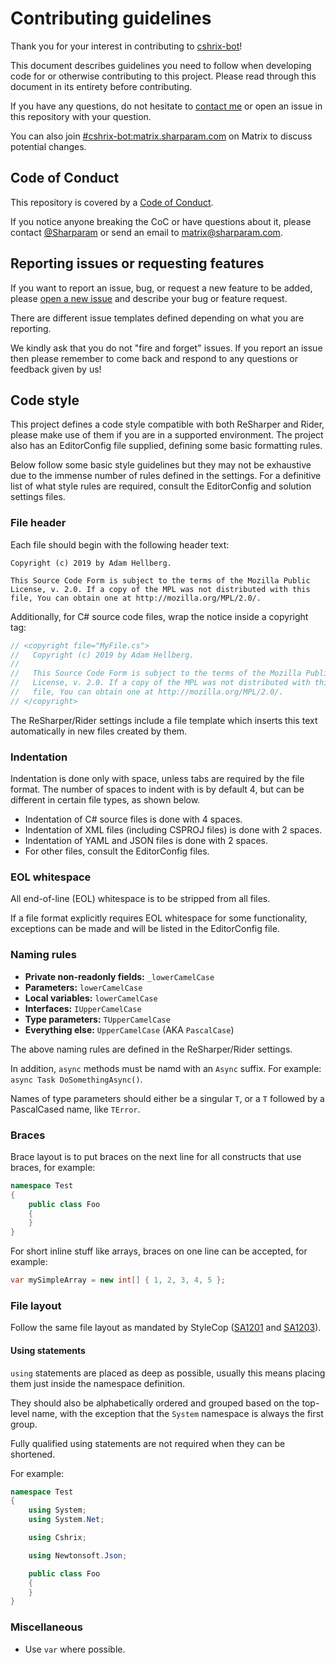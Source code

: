 # Contributing guidelines

Thank you for your interest in contributing to [cshrix-bot][]!

This document describes guidelines you need to follow when developing code for
or otherwise contributing to this project. Please read through this document
in its entirety before contributing.

If you have any questions, do not hesitate to [contact me][sharparam] or open
an issue in this repository with your question.

You can also join [#cshrix-bot:matrix.sharparam.com][room] on Matrix to discuss
potential changes.

## Code of Conduct

This repository is covered by a [Code of Conduct][coc].

If you notice anyone breaking the CoC or have questions about it, please
contact [@Sharparam][sharparam] or send an email to
[matrix@sharparam.com](mailto:matrix@sharparam.com).

## Reporting issues or requesting features

If you want to report an issue, bug, or request a new feature to be added,
please [open a new issue][new-issue] and describe your bug or feature request.

There are different issue templates defined depending on what you are reporting.

We kindly ask that you do not "fire and forget" issues. If you report an issue
then please remember to come back and respond to any questions or feedback
given by us!

## Code style

This project defines a code style compatible with both ReSharper and Rider,
please make use of them if you are in a supported environment. The project
also has an EditorConfig file supplied, defining some basic formatting rules.

Below follow some basic style guidelines but they may not be exhaustive due
to the immense number of rules defined in the settings. For a definitive
list of what style rules are required, consult the EditorConfig and solution
settings files.

### File header

Each file should begin with the following header text:

```
Copyright (c) 2019 by Adam Hellberg.

This Source Code Form is subject to the terms of the Mozilla Public
License, v. 2.0. If a copy of the MPL was not distributed with this
file, You can obtain one at http://mozilla.org/MPL/2.0/.
```

Additionally, for C# source code files, wrap the notice inside a copyright
tag:

```csharp
// <copyright file="MyFile.cs">
//   Copyright (c) 2019 by Adam Hellberg.
//
//   This Source Code Form is subject to the terms of the Mozilla Public
//   License, v. 2.0. If a copy of the MPL was not distributed with this
//   file, You can obtain one at http://mozilla.org/MPL/2.0/.
// </copyright>
```

The ReSharper/Rider settings include a file template which inserts this text
automatically in new files created by them.

### Indentation

Indentation is done only with space, unless tabs are required by the file
format. The number of spaces to indent with is by default 4, but can be
different in certain file types, as shown below.

 * Indentation of C# source files is done with 4 spaces.
 * Indentation of XML files (including CSPROJ files) is done with 2 spaces.
 * Indentation of YAML and JSON files is done with 2 spaces.
 * For other files, consult the EditorConfig files.

### EOL whitespace

All end-of-line (EOL) whitespace is to be stripped from all files.

If a file format explicitly requires EOL whitespace for some functionality,
exceptions can be made and will be listed in the EditorConfig file.

### Naming rules

 * **Private non-readonly fields:** `_lowerCamelCase`
 * **Parameters:** `lowerCamelCase`
 * **Local variables:** `lowerCamelCase`
 * **Interfaces:** `IUpperCamelCase`
 * **Type parameters:** `TUpperCamelCase`
 * **Everything else:** `UpperCamelCase` (AKA `PascalCase`)

The above naming rules are defined in the ReSharper/Rider settings.

In addition, `async` methods must be namd with an `Async` suffix.
For example: `async Task DoSomethingAsync()`.

Names of type parameters should either be a singular `T`, or a `T` followed
by a PascalCased name, like `TError`.

### Braces

Brace layout is to put braces on the next line for all constructs that use
braces, for example:

```csharp
namespace Test
{
    public class Foo
    {
    }
}
```

For short inline stuff like arrays, braces on one line can be accepted,
for example:

```csharp
var mySimpleArray = new int[] { 1, 2, 3, 4, 5 };
```

### File layout

Follow the same file layout as mandated by StyleCop ([SA1201][] and [SA1203][]).

#### Using statements

`using` statements are placed as deep as possible, usually this means placing
them just inside the namespace definition.

They should also be alphabetically ordered and grouped based on the top-level
name, with the exception that the `System` namespace is always the first group.

Fully qualified using statements are not required when they can be shortened.

For example:

```csharp
namespace Test
{
    using System;
    using System.Net;

    using Cshrix;

    using Newtonsoft.Json;

    public class Foo
    {
    }
}
```

### Miscellaneous

 * Use `var` where possible.

[cshrix-bot]: https://github.com/Sharparam/cshrix-bot
[room]: https://matrix.to/#/!NjGVdVzefonjVQMtiM:matrix.sharparam.com?via=matrix.sharparam.com&via=matrix.org
[new-issue]: https://github.com/Sharparam/cshrix-bot/issues/new
[coc]: CODE_OF_CONDUCT.md
[sharparam]: https://github.com/Sharparam

[SA1201]: http://stylecop.soyuz5.com/SA1201.html
[SA1203]: http://stylecop.soyuz5.com/SA1203.html
